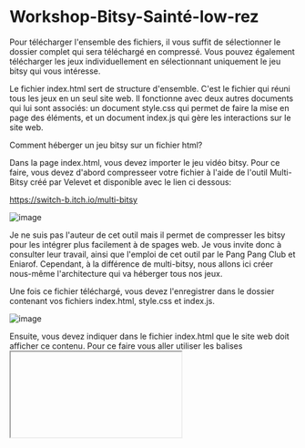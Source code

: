 # Workshop-Bitsy-Sainté-low-rez

Pour télécharger l'ensemble des fichiers, il vous suffit de sélectionner le dossier complet qui sera téléchargé en compressé. Vous pouvez également télécharger les jeux individuellement en sélectionnant uniquement le jeu bitsy qui vous intéresse. 

Le fichier index.html sert de structure d'ensemble. C'est le fichier qui réuni tous les jeux en un seul site web. Il fonctionne avec deux autres documents qui lui sont associés: un document style.css qui permet de faire la mise en page des éléments, et un document index.js qui gère les interactions sur le site web. 

Comment héberger un jeu bitsy sur un fichier html? 

Dans la page index.html, vous devez importer le jeu vidéo bitsy. Pour ce faire, vous devez d'abord compresseer votre fichier à l'aide de l'outil Multi-Bitsy créé par Velevet et disponible avec le lien ci dessous:

https://switch-b.itch.io/multi-bitsy

![image](https://github.com/BenQueron/Workshop-Bitsy-Saint-low-rez/assets/64792923/0ba303e4-69e6-42bd-a652-bd14a218a23a)

Je ne suis pas l'auteur de cet outil mais il permet de compresser les bitsy pour les intégrer plus facilement à de spages web. Je vous invite donc à consulter leur travail, ainsi que l'emploi de cet outil par le Pang Pang Club et Eniarof. Cependant, à la différence de multi-bitsy, nous allons ici créer nous-même l'architecture qui va héberger tous nos jeux.

Une fois ce fichier téléchargé, vous devez l'enregistrer dans le dossier contenant vos fichiers index.html, style.css et index.js. 

![image](https://github.com/BenQueron/Workshop-Bitsy-Saint-low-rez/assets/64792923/161a91b9-5675-4c4a-8097-e239a3ea4e2a)

Ensuite, vous devez indiquer dans le fichier index.html que le site web doit afficher ce contenu. Pour ce faire vous aller utiliser les balises <iframe>. Ces balises vous permettent d'hérberger une page web au sein d'une autre page web, apr exemple pour insérer une page Google maps. Ici, vous aller référencer le jeu bitsy compressé en indiquant au sein de la balise le nom exact de votre jeu. 
Dans l'image ci-dessous vous voyez qu'en plus de la balise <iframe> on doit donner la source du jeu. 
Pour indiquer quel jeu vous voulez vous devez utiliser le lien: src='nomdevotrejeu.html' . Si jamais vous regroupez vos fichiers dans un seul dossier, vous pouvez lui indiquer le nom du dossier en tapant: src='nomdudossier/nomdevotrejeu.html' et en intégrant bien le dossier dans le projet sinon cela ne marchera pas. 

![image](https://github.com/BenQueron/Workshop-Bitsy-Saint-low-rez/assets/64792923/73226a51-02e2-45dd-83f1-c2e6d058bda9)

Vous n'avez plus qu'à ouvrir votre site web en cliquant sur le fichier index.html et votre jeu sera intégré dans une page web! Pour la mise en page, vous pouvez désormais modifier l'organisation dans la page de la balise <iframe> qui contient votre jeu. Pour faciliter la mise en page, les balises <iframe> ont un système d'identification. Chaque <iframe> possède une <class> qui lui donne un nom. Ici, elles ont toutes le nom: <class='iframeClass'>. Pour les mettre en page, vous devez vous rendre dans le fichier style.css et c'est la commande: .iframeClass {} qui vous permettra ensuite de mettre en page le jeu avec du code css. 


![image](https://github.com/BenQueron/Workshop-Bitsy-Saint-low-rez/assets/64792923/13b9da85-b0e3-4b3f-9540-d3caea7755a1)

Pour jouer il suffit de cliquer sur le jeu avec la souris et ensuite d'utiliser les flèches. Pour revenir à de la navigation web il faut cliquer à côté du jeu. 

![image](https://github.com/BenQueron/Workshop-Bitsy-Saint-low-rez/assets/64792923/af6e09a5-708d-470f-ad45-addf140c12b0)

Pou ajouter le texte de présentation en dessous des jeux, vous pouvez directemment écrire du texte dans le fichier index.html au sein d'une balise <p>. Tout comme les jeux, les insérer au sein d'une balise permet ensuite de les mettre en page plus facilement:

![image](https://github.com/BenQueron/Workshop-Bitsy-Saint-low-rez/assets/64792923/f079d935-7655-4b5d-96f9-6d8cf6519c90)


Le dernier fichier index.js permet de récupérer des informations comme le fait de cliquer sur un jeu ou les déplacements de la souris. De ce fait, il devient possible pour vous de rajouter des interactions JavaScript en plus des jeux si vous le souhaitez: texte animé, faire apparaitre ou disparaitre du contenu... etc:

![image](https://github.com/BenQueron/Workshop-Bitsy-Saint-low-rez/assets/64792923/01f60878-9315-46c3-a404-b4a2954f899b)

Vous avez désormais toute une structure pour exporter vos jeux bitsy directemment pour le web ou pour les intégrer à votre propre site web et créer des interactions personnalisées en JavaScript. 


